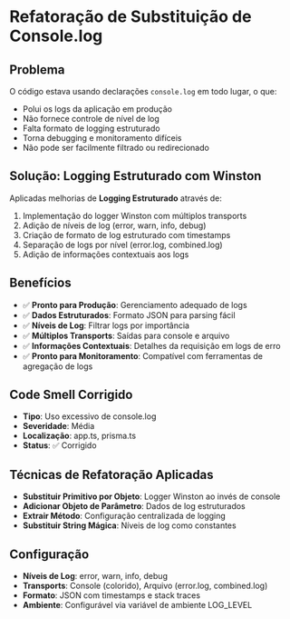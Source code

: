 # Refatoração de Substituição de Console.log

## Problema
O código estava usando declarações `console.log` em todo lugar, o que:
- Polui os logs da aplicação em produção
- Não fornece controle de nível de log
- Falta formato de logging estruturado
- Torna debugging e monitoramento difíceis
- Não pode ser facilmente filtrado ou redirecionado

## Solução: Logging Estruturado com Winston
Aplicadas melhorias de **Logging Estruturado** através de:
1. Implementação do logger Winston com múltiplos transports
2. Adição de níveis de log (error, warn, info, debug)
3. Criação de formato de log estruturado com timestamps
4. Separação de logs por nível (error.log, combined.log)
5. Adição de informações contextuais aos logs

## Benefícios
- ✅ **Pronto para Produção**: Gerenciamento adequado de logs
- ✅ **Dados Estruturados**: Formato JSON para parsing fácil
- ✅ **Níveis de Log**: Filtrar logs por importância
- ✅ **Múltiplos Transports**: Saídas para console e arquivo
- ✅ **Informações Contextuais**: Detalhes da requisição em logs de erro
- ✅ **Pronto para Monitoramento**: Compatível com ferramentas de agregação de logs

## Code Smell Corrigido
- **Tipo**: Uso excessivo de console.log
- **Severidade**: Média
- **Localização**: app.ts, prisma.ts
- **Status**: ✅ Corrigido

## Técnicas de Refatoração Aplicadas
- **Substituir Primitivo por Objeto**: Logger Winston ao invés de console
- **Adicionar Objeto de Parâmetro**: Dados de log estruturados
- **Extrair Método**: Configuração centralizada de logging
- **Substituir String Mágica**: Níveis de log como constantes

## Configuração
- **Níveis de Log**: error, warn, info, debug
- **Transports**: Console (colorido), Arquivo (error.log, combined.log)
- **Formato**: JSON com timestamps e stack traces
- **Ambiente**: Configurável via variável de ambiente LOG_LEVEL
